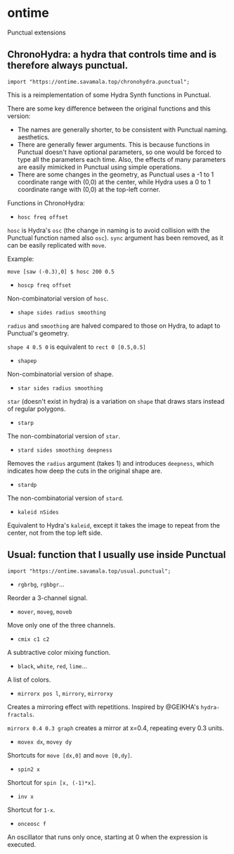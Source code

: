 # ontime

Punctual extensions

## ChronoHydra: a hydra that controls time and is therefore always punctual.

```
import "https://ontime.savamala.top/chronohydra.punctual";
```

This is a reimplementation of some Hydra Synth functions in Punctual.

There are some key difference between the original functions and this version:

- The names are generally shorter, to be consistent with Punctual naming. aesthetics.
- There are generally fewer arguments. This is because functions in Punctual doesn't have optional parameters, so one would be forced to type all the parameters each time. Also, the effects of many parameters are easily mimicked in Punctual using simple operations.
- There are some changes in the geometry, as Punctual uses a -1 to 1 coordinate range with (0,0) at the center, while Hydra uses a 0 to 1 coordinate range with (0,0) at the top-left corner.

Functions in ChronoHydra:

- `hosc freq offset`

`hosc` is Hydra's `osc` (the change in naming is to avoid collision with the Punctual function named also `osc`). `sync` argument has been removed, as it can be easily replicated with `move`.

Example:

```
move [saw (-0.3),0] $ hosc 200 0.5
```

- `hoscp freq offset`

Non-combinatorial version of `hosc`.

- `shape sides radius smoothing`

`radius` and `smoothing` are halved compared to those on Hydra, to adapt to Punctual's geometry.

`shape 4 0.5 0` is equivalent to `rect 0 [0.5,0.5]`

- `shapep`

Non-combinatorial version of shape.

- `star sides radius smoothing`

`star` (doesn't exist in hydra) is a variation on `shape` that draws stars instead of regular polygons.

- `starp`

The non-combinatorial version of `star`.

- `stard sides smoothing deepness`

Removes the `radius` argument (takes 1) and introduces `deepness`, which indicates how deep the cuts in the original shape are.

- `stardp`

The non-combinatorial version of `stard`.


- `kaleid nSides`

Equivalent to Hydra's `kaleid`, except it takes the image to repeat from the center, not from the top left side.

## Usual: function that I usually use inside Punctual

```
import "https://ontime.savamala.top/usual.punctual";
```

- `rgbrbg`, `rgbbgr`...

Reorder a 3-channel signal.

- `mover`, `moveg`, `moveb`

Move only one of the three channels.

- `cmix c1 c2`

A subtractive color mixing function.

- `black`, `white`, `red`, `lime`...

A list of colors.

- `mirrorx pos l`, `mirrory`, `mirrorxy`

Creates a mirroring effect with repetitions. Inspired by @GEIKHA's `hydra-fractals`.

`mirrorx 0.4 0.3 graph` creates a mirror at x=0.4, repeating every 0.3 units.

- `movex dx`, `movey dy`

Shortcuts for `move [dx,0]` and `move [0,dy]`.

- `spin2 x`

Shortcut for `spin [x, (-1)*x]`.

- `inv x`

Shortcut for `1-x`.

- `onceosc f`

An oscillator that runs only once, starting at 0 when the expression is executed.
